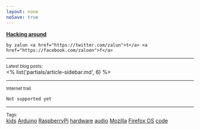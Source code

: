 ```yaml
---
layout: none
noSave: true
---
```

<section class="about">
	<a href="<% get('paths').root %>"><strong>Hacking around</strong></a>

	by zalun <a href="https://twitter.com/zalun">t</a> <a href="https://facebook.com/zaloon">f</a>
</section>

---

<section class="latest_posts">
	<small>Latest blog posts:</small><br />
	<% list('partials/article-sidebar.md', 6) %>
</section>

---

<section class="discussion">
	<small>Internet trail</small>

	Not supported yet
</section>


---
<section class="tags">
	<small>Tags:</small><br />
	<a href="<% linkto('kids') %>">kids</a>
	<a href="<% linkto('arduino') %>">Arduino</a>
	<a href="<% linkto('raspberrypi') %>">RaspberryPi</a>
	<a href="<% linkto('hardware') %>">hardware</a>
	<a href="<% linkto('audio') %>">audio</a>
	<a href="<% linkto('mozilla') %>">Mozilla</a>
	<a href="<% linkto('firefoxos') %>">Firefox OS</a>
	<a href="<% linkto('code') %>">code</a>
</section>
